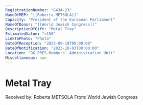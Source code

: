```yaml
---
RegistrationNumber: "G434-23"
NameOfMEP: "[[Roberta METSOLA]]"
Capacity: "President of the European Parliament"
NameOfDonor: "[[World Jewish Congress]]"
DescriptionOfGift: "Metal Tray"
EstimatedValue: "<150"
LinkToPhoto: "Photo"
DateOfReception: "2023-09-18T00:00:00"
DateOfNotification: "2023-10-03T00:00:00"
Location: "DG PRES-Members' Administration Unit"
Miscellaneous: nan
---
```


# Metal Tray

Received by: Roberta METSOLA
From: World Jewish Congress
